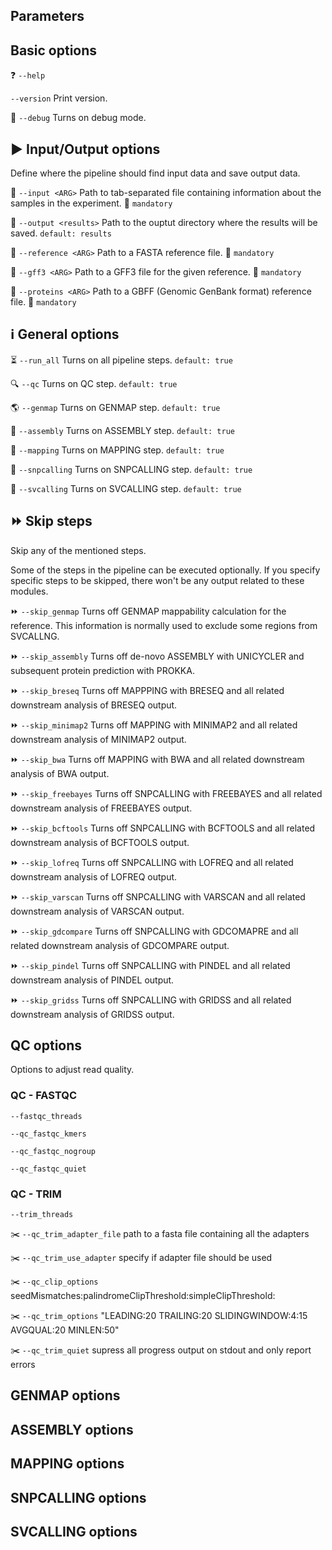 ## Parameters

## Basic options

:question: `--help`

`--version` Print version.

:bug: `--debug` Turns on debug mode.

## :arrow_forward: Input/Output options

Define where the pipeline should find input data and save output data.

:floppy_disk: `--input <ARG>` Path to tab-separated file containing information about the samples in the experiment. :pushpin: `mandatory`

:open_file_folder: `--output <results>` Path to the ouptut directory where the results will be saved. `default: results`

:floppy_disk: `--reference <ARG>` Path to a FASTA reference file. :pushpin: `mandatory`

:floppy_disk: `--gff3 <ARG>` Path to a GFF3 file for the given reference. :pushpin: `mandatory`

:floppy_disk: `--proteins <ARG>` Path to a GBFF (Genomic GenBank format) reference file. :pushpin: `mandatory`

## :information_source: General options

:hourglass_flowing_sand: `--run_all` Turns on all pipeline steps. `default: true` 

:mag: `--qc` Turns on QC step. `default: true`

:earth_americas: `--genmap` Turns on GENMAP step. `default: true`

:wrench: `--assembly` Turns on ASSEMBLY step. `default: true`

:dart: `--mapping` Turns on MAPPING step. `default: true`

:dango: `--snpcalling` Turns on SNPCALLING step. `default: true`

:oden: `--svcalling` Turns on SVCALLING step. `default: true`

## :fast_forward: Skip steps

Skip any of the mentioned steps.

Some of the steps in the pipeline can be executed optionally. If you specify specific steps to be skipped, there won't be any output related to these modules.

:fast_forward: `--skip_genmap` Turns off GENMAP mappability calculation for the reference. This information is normally used to exclude some regions from SVCALLNG.

:fast_forward: `--skip_assembly` Turns off de-novo ASSEMBLY with UNICYCLER and subsequent protein prediction with PROKKA.

:fast_forward: `--skip_breseq` Turns off MAPPPING with BRESEQ and all related downstream analysis of BRESEQ output.

:fast_forward: `--skip_minimap2` Turns off MAPPING with MINIMAP2 and all related downstream analysis of MINIMAP2 output.

:fast_forward: `--skip_bwa` Turns off MAPPING with BWA and all related downstream analysis of BWA output.

:fast_forward: `--skip_freebayes` Turns off SNPCALLING with FREEBAYES and all related downstream analysis of FREEBAYES output.

:fast_forward: `--skip_bcftools` Turns off SNPCALLING with BCFTOOLS and all related downstream analysis of BCFTOOLS output.

:fast_forward: `--skip_lofreq` Turns off SNPCALLING with LOFREQ and all related downstream analysis of LOFREQ output.

:fast_forward: `--skip_varscan` Turns off SNPCALLING with VARSCAN and all related downstream analysis of VARSCAN output.

:fast_forward: `--skip_gdcompare` Turns off SNPCALLING with GDCOMAPRE and all related downstream analysis of GDCOMPARE output.

:fast_forward: `--skip_pindel` Turns off SNPCALLING with PINDEL and all related downstream analysis of PINDEL output.

:fast_forward: `--skip_gridss` Turns off SNPCALLING with GRIDSS and all related downstream analysis of GRIDSS output.

## QC options

Options to adjust read quality.

### QC - FASTQC

`--fastqc_threads` 

`--qc_fastqc_kmers` 

`--qc_fastqc_nogroup`

`--qc_fastqc_quiet`

### QC - TRIM

`--trim_threads`

:scissors: `--qc_trim_adapter_file` path to a fasta file containing all the adapters

:scissors: `--qc_trim_use_adapter` specify if adapter file should be used

:scissors: `--qc_clip_options` seedMismatches:palindromeClipThreshold:simpleClipThreshold:

:scissors: `--qc_trim_options` "LEADING:20 TRAILING:20 SLIDINGWINDOW:4:15 AVGQUAL:20 MINLEN:50"

:scissors: `--qc_trim_quiet` supress all progress output on stdout and only report errors

## GENMAP options

## ASSEMBLY options

## MAPPING options

## SNPCALLING options

## SVCALLING options

